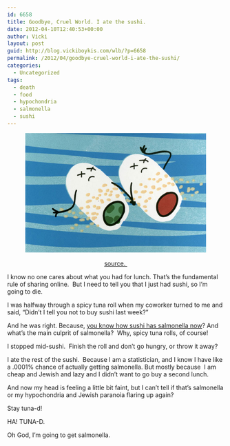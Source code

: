 ```yaml
---
id: 6658
title: Goodbye, Cruel World. I ate the sushi.
date: 2012-04-10T12:40:53+00:00
author: Vicki
layout: post
guid: http://blog.vickiboykis.com/wlb/?p=6658
permalink: /2012/04/goodbye-cruel-world-i-ate-the-sushi/
categories:
  - Uncategorized
tags:
  - death
  - food
  - hypochondria
  - salmonella
  - sushi
---
```

<p style="text-align: center;">
  <a href="https://raw.githubusercontent.com/veekaybee/wlb/gh-pages/assets/images/2012/04/image_two_lg.jpg"><img class="aligncenter  wp-image-6659" title="image_two_lg" src="https://raw.githubusercontent.com/veekaybee/wlb/gh-pages/assets/images/2012/04/image_two_lg.jpg" alt="" width="420" height="277" /></a>
</p>

<p style="text-align: center;">
  <a href="http://peglegholly.com/" target="_blank">source. </a>
</p>

I know no one cares about what you had for lunch. That&#8217;s the fundamental rule of sharing online.  But I need to tell you that I just had sushi, so I&#8217;m going to die.

I was halfway through a spicy tuna roll when my coworker turned to me and said, &#8220;Didn&#8217;t I tell you not to buy sushi last week?&#8221;

And he was right. Because, <a href="https://www.google.com/search?rlz=1C1CHFX_enUS446US446&ix=seb&sourceid=chrome&ie=UTF-8&q=sushi+salmonella#q=sushi+salmonella&hl=en&rlz=1C1CHFX_enUS446US446&prmd=imvnsu&source=univ&tbm=nws&tbo=u&sa=X&ei=VWGET8ffJ6Sr0AHHnsXaBw&ved=0CDoQqAIoADAA&bav=on.2,or.r_gc.r_pw.r_cp.r_qf.,cf.osb&fp=32616ddf09bcc4cc&biw=1152&bih=526&ix=seb" target="_blank">you know how sushi has salmonella now</a>? And what&#8217;s the main culprit of salmonella?  Why, spicy tuna rolls, of course!

I stopped mid-sushi.  Finish the roll and don&#8217;t go hungry, or throw it away?

I ate the rest of the sushi.  Because I am a statistician, and I know I have like a .0001% chance of actually getting salmonella. But mostly because  I am cheap and Jewish and lazy and I didn&#8217;t want to go buy a second lunch.

And now my head is feeling a little bit faint, but I can&#8217;t tell if that&#8217;s salmonella or my hypochondria and Jewish paranoia flaring up again?

Stay tuna-d!

HA! TUNA-D.

Oh God, I&#8217;m going to get salmonella.